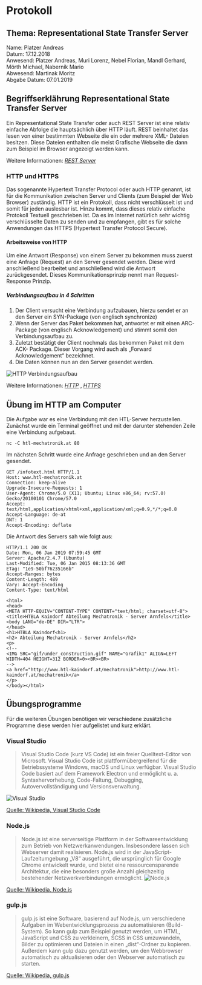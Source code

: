 # Protokoll

## Thema: Representational State Transfer Server 
Name: Platzer Andreas <br>
Datum: 17.12.2018 <br>
Anwesend: Platzer Andreas, Muri Lorenz, Nebel Florian, Mandl Gerhard, Mörth Michael, Nabernik Mario <br>
Abwesend: Martinak Moritz<br>
Abgabe Datum: 07.01.2019 <br>

## Begriffserklährung Representational State Transfer Server
Ein Representational State Transfer oder auch REST Server ist eine relativ einfache Abfolge die hauptsächlich über HTTP läuft. REST beinhaltet das lesen von einer bestimmten Webseite die ein oder mehrere XML- Dateien besitzen. Diese Dateien enthalten die meist Grafische Webseite die dann zum Beispiel im Browser angezeigt werden kann. 

Weitere Informationen:
  *[REST Server](https://de.wikipedia.org/wiki/Representational_State_Transfer)* 

### HTTP und HTTPS
Das sogenannte Hypertext Transfer Protocol oder auch HTTP genannt, ist für die Kommunikation zwischen Server und Clients (zum Beispiel der Web Browser) zuständig. HTTP ist ein Protokoll, dass nicht verschlüsselt ist und somit für jeden auslesbar ist. Hinzu kommt, dass dieses relativ einfache Protokoll Textuell geschrieben ist. Da es im Internet natürlich sehr wichtig verschlüsselte Daten zu senden und zu empfangen, gibt es für solche Anwendungen das HTTPS (Hypertext Transfer Protocol Secure).
  
#### Arbeitsweise von HTTP
Um eine Antwort (Response) von einem Server zu bekommen muss zuerst eine Anfrage (Request) an den Server gesendet werden. Diese wird anschließend bearbeitet und anschließend wird die Antwort zurückgesendet. Dieses Kommunikationsprinzip nennt man Request-Response Prinzip.

##### Verbindungsaufbau in 4 Schritten 
1)	Der Client versucht eine Verbindung aufzubauen, hierzu sendet er an den Server ein SYN-Package (von englisch synchronize) 
2)	Wenn der Server das Paket bekommen hat, antwortet er mit einen ARC- Package (von englisch Acknowledgement) und stimmt somit den Verbindungsaufbau zu. 
3)	Zuletzt bestätigt der Client nochmals das bekommen Paket mit dem ACK- Package. Dieser Vorgang wird auch als „Forward Acknowledgement“ bezeichnet.
4)	Die Daten können nun an den Server gesendet werden.

![HTTP Verbindungsaufbau](https://github.com/HTLMechatronics/m14-la1-sx/blob/plaanm14/plaanm14/Tcp-handshake.svg)

Weitere Informationen:
  *[HTTP](https://de.wikipedia.org/wiki/Hypertext_Transfer_Protocol)* ,
  *[HTTPS](https://de.wikipedia.org/wiki/Hypertext_Transfer_Protocol_Secure)* 

## Übung im HTTP am Computer 
Die Aufgabe war es eine Verbindung mit den HTL-Server herzustellen.
Zunächst wurde ein Terminal geöffnet und mit der darunter stehenden Zeile eine Verbindung aufgebaut.
```
nc -C htl-mechatronik.at 80
```

Im nächsten Schritt wurde eine Anfrage geschrieben und an den Server gesendet.
```
GET /infotext.html HTTP/1.1
Host: www.htl-mechatronik.at
Connection: keep-alive
Upgrade-Insecure-Requests: 1
User-Agent: Chrome/5.0 (X11; Ubuntu; Linux x86_64; rv:57.0) Gecko/20100101 Chrome/57.0
Accept: text/html,application/xhtml+xml,application/xml;q=0.9,*/*;q=0.8
Accept-Language: de-at
DNT: 1
Accept-Encoding: deflate
```

Die Antwort des Servers sah wie folgt aus:
```
HTTP/1.1 200 OK
Date: Mon, 06 Jan 2019 07:59:45 GMT
Server: Apache/2.4.7 (Ubuntu)
Last-Modified: Tue, 06 Jan 2015 08:13:36 GMT
ETag: "1e9-50bf76235166b"
Accept-Ranges: bytes
Content-Length: 489
Vary: Accept-Encoding
Content-Type: text/html

<html>
<head>
<META HTTP-EQUIV="CONTENT-TYPE" CONTENT="text/html; charset=utf-8">
<title>HTBLA Kaindorf Abteilung Mechatronik - Server Arnfels</title>
<body LANG="de-DE" DIR="LTR">
</head>
<h1>HTBLA Kaindorf<h1>
<h2> Abteilung Mechatronik - Server Arnfels</h2>
<p>
<!--
<IMG SRC="gif/under_construction.gif" NAME="Grafik1" ALIGN=LEFT WIDTH=404 HEIGHT=312 BORDER=0><BR><BR>
-->
<a href="http://www.htl-kaindorf.at/mechatronik">http://www.htl-kaindorf.at/mechatronik</a>
</p>
</body></html>
 ```
 
 ## Übungsprogramme
 Für die weiteren Übungen benötigen wir verschiedene zusätzliche Programme diese werden hier aufgelistet und kurz erklärt.
 
 ### Visual Studio
 >Visual Studio Code (kurz VS Code) ist ein freier Quelltext-Editor von Microsoft. Visual Studio Code ist plattformübergreifend für die Betriebssysteme Windows, macOS und Linux verfügbar. Visual Studio Code basiert auf dem Framework Electron und ermöglicht u. a. Syntaxhervorhebung, Code-Faltung, Debugging, Autovervollständigung und Versionsverwaltung.

 ![Visual Studio](https://github.com/HTLMechatronics/m14-la1-sx/blob/plaanm14/plaanm14/146px-Visual_Studio_Code_1.18_icon.svg.png)
 
 [Quelle: Wikipedia, Visual Studio Code](https://de.wikipedia.org/wiki/Visual_Studio_Code)
 
  ### Node.js
 >Node.js ist eine serverseitige Plattform in der Softwareentwicklung zum Betrieb von Netzwerkanwendungen. Insbesondere lassen sich Webserver damit realisieren. Node.js wird in der JavaScript-Laufzeitumgebung „V8“ ausgeführt, die ursprünglich für Google Chrome entwickelt wurde, und bietet eine ressourcensparende Architektur, die eine besonders große Anzahl gleichzeitig bestehender Netzwerkverbindungen ermöglicht.
  ![Node.js](https://github.com/HTLMechatronics/m14-la1-sx/blob/plaanm14/plaanm14/Node.js_logo.svg)
 
 [Quelle: Wikipedia, Node.js](https://de.wikipedia.org/wiki/Node.js)
 
   ### gulp.js
 >gulp.js ist eine Software, basierend auf Node.js, um verschiedene Aufgaben im Webentwicklungsprozess zu automatisieren (Build-System). So kann gulp zum Beispiel genutzt werden, um HTML, JavaScript und CSS zu verkleinern, SCSS in CSS umzuwandeln, Bilder zu optimieren und Dateien in einen „dist“-Ordner zu kopieren. Außerdem kann gulp dazu genutzt werden, um den Webbrowser automatisch zu aktualisieren oder den Webserver automatisch zu starten.
 
 [Quelle: Wikipedia, gulp.js](https://de.wikipedia.org/wiki/Gulp.js)
 
 
